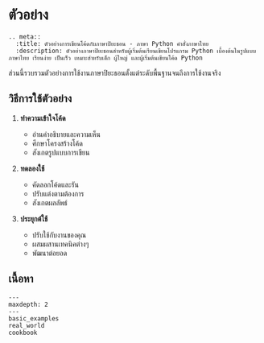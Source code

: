 # ตัวอย่าง

```{eval-rst}
.. meta::
  :title: ตัวอย่างการเขียนโค้ดกับภาษาปิยะธอน - ภาษา Python คำสั่งภาษาไทย
  :description: ตัวอย่างภาษาปิยะธอนสำหรับผู้เริ่มต้นเรียนเขียนโปรแกรม Python เบื้องต้นในรูปแบบภาษาไทย เรียนง่าย เป็นเร็ว เหมาะสำหรับเด็ก ผู้ใหญ่ และผู้เริ่มต้นเขียนโค้ด Python
```

ส่วนนี้รวบรวมตัวอย่างการใช้งานภาษาปิยะธอนตั้งแต่ระดับพื้นฐานจนถึงการใช้งานจริง

## วิธีการใช้ตัวอย่าง

1. **ทำความเข้าใจโค้ด**
   - อ่านคำอธิบายและความเห็น
   - ศึกษาโครงสร้างโค้ด
   - สังเกตรูปแบบการเขียน

2. **ทดลองใช้**
   - คัดลอกโค้ดและรัน
   - ปรับแต่งตามต้องการ
   - สังเกตผลลัพธ์

3. **ประยุกต์ใช้**
   - ปรับใช้กับงานของคุณ
   - ผสมผสานเทคนิคต่างๆ
   - พัฒนาต่อยอด

## เนื้อหา

```{toctree}
---
maxdepth: 2
---
basic_examples
real_world
cookbook
```
